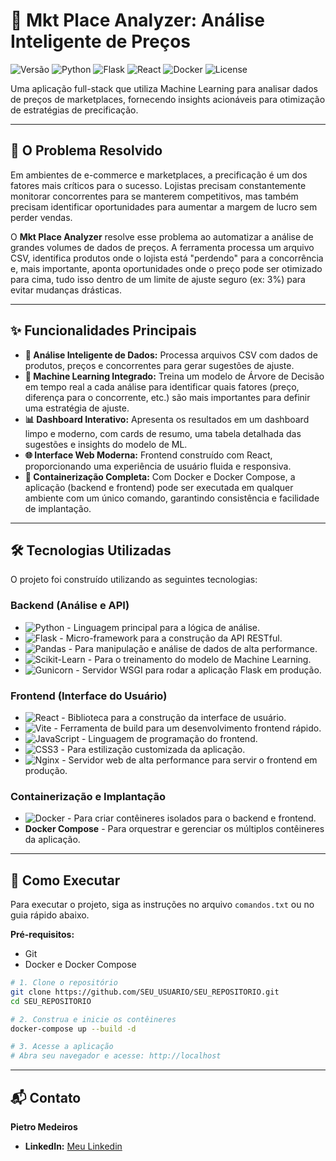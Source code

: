 # 🚀 Mkt Place Analyzer: Análise Inteligente de Preços

![Versão](https://img.shields.io/badge/version-1.0.0-blue)
![Python](https://img.shields.io/badge/Python-3.9-3776AB?logo=python&logoColor=white)
![Flask](https://img.shields.io/badge/Flask-2.0-black?logo=flask&logoColor=white)
![React](https://img.shields.io/badge/React-18-61DAFB?logo=react&logoColor=white)
![Docker](https://img.shields.io/badge/Docker-Ready-2496ED?logo=docker&logoColor=white)
![License](https://img.shields.io/badge/License-MIT-yellow.svg)

Uma aplicação full-stack que utiliza Machine Learning para analisar dados de preços de marketplaces, fornecendo insights acionáveis para otimização de estratégias de precificação.

---

## 🎯 O Problema Resolvido

Em ambientes de e-commerce e marketplaces, a precificação é um dos fatores mais críticos para o sucesso. Lojistas precisam constantemente monitorar concorrentes para se manterem competitivos, mas também precisam identificar oportunidades para aumentar a margem de lucro sem perder vendas.

O **Mkt Place Analyzer** resolve esse problema ao automatizar a análise de grandes volumes de dados de preços. A ferramenta processa um arquivo CSV, identifica produtos onde o lojista está "perdendo" para a concorrência e, mais importante, aponta oportunidades onde o preço pode ser otimizado para cima, tudo isso dentro de um limite de ajuste seguro (ex: 3%) para evitar mudanças drásticas.

---

## ✨ Funcionalidades Principais

*   **🧠 Análise Inteligente de Dados:** Processa arquivos CSV com dados de produtos, preços e concorrentes para gerar sugestões de ajuste.
*   **🤖 Machine Learning Integrado:** Treina um modelo de Árvore de Decisão em tempo real a cada análise para identificar quais fatores (preço, diferença para o concorrente, etc.) são mais importantes para definir uma estratégia de ajuste.
*   **📊 Dashboard Interativo:** Apresenta os resultados em um dashboard limpo e moderno, com cards de resumo, uma tabela detalhada das sugestões e insights do modelo de ML.
*   **🌐 Interface Web Moderna:** Frontend construído com React, proporcionando uma experiência de usuário fluida e responsiva.
*   **🐳 Containerização Completa:** Com Docker e Docker Compose, a aplicação (backend e frontend) pode ser executada em qualquer ambiente com um único comando, garantindo consistência e facilidade de implantação.

---

## 🛠️ Tecnologias Utilizadas

O projeto foi construído utilizando as seguintes tecnologias:

### **Backend (Análise e API)**
*   ![Python](https://img.shields.io/badge/Python-3776AB?logo=python&logoColor=white) - Linguagem principal para a lógica de análise.
*   ![Flask](https://img.shields.io/badge/Flask-black?logo=flask&logoColor=white) - Micro-framework para a construção da API RESTful.
*   ![Pandas](https://img.shields.io/badge/Pandas-150458?logo=pandas&logoColor=white) - Para manipulação e análise de dados de alta performance.
*   ![Scikit-Learn](https://img.shields.io/badge/Scikit--Learn-F7931E?logo=scikit-learn&logoColor=white) - Para o treinamento do modelo de Machine Learning.
*   ![Gunicorn](https://img.shields.io/badge/Gunicorn-499848?logo=gunicorn&logoColor=white) - Servidor WSGI para rodar a aplicação Flask em produção.

### **Frontend (Interface do Usuário)**
*   ![React](https://img.shields.io/badge/React-61DAFB?logo=react&logoColor=white) - Biblioteca para a construção da interface de usuário.
*   ![Vite](https://img.shields.io/badge/Vite-646CFF?logo=vite&logoColor=white) - Ferramenta de build para um desenvolvimento frontend rápido.
*   ![JavaScript](https://img.shields.io/badge/JavaScript-F7DF1E?logo=javascript&logoColor=black) - Linguagem de programação do frontend.
*   ![CSS3](https://img.shields.io/badge/CSS3-1572B6?logo=css3&logoColor=white) - Para estilização customizada da aplicação.
*   ![Nginx](https://img.shields.io/badge/Nginx-009639?logo=nginx&logoColor=white) - Servidor web de alta performance para servir o frontend em produção.

### **Containerização e Implantação**
*   ![Docker](https://img.shields.io/badge/Docker-2496ED?logo=docker&logoColor=white) - Para criar contêineres isolados para o backend e frontend.
*   **Docker Compose** - Para orquestrar e gerenciar os múltiplos contêineres da aplicação.

---

## 🚀 Como Executar

Para executar o projeto, siga as instruções no arquivo `comandos.txt` ou no guia rápido abaixo.

**Pré-requisitos:**
- Git
- Docker e Docker Compose

```bash
# 1. Clone o repositório
git clone https://github.com/SEU_USUARIO/SEU_REPOSITORIO.git
cd SEU_REPOSITORIO

# 2. Construa e inicie os contêineres
docker-compose up --build -d

# 3. Acesse a aplicação
# Abra seu navegador e acesse: http://localhost
```

---

## 📬 Contato

**Pietro Medeiros**

-   **LinkedIn:** [Meu Linkedin](https://www.linkedin.com/in/pietro-medeiros-770bba162/)

